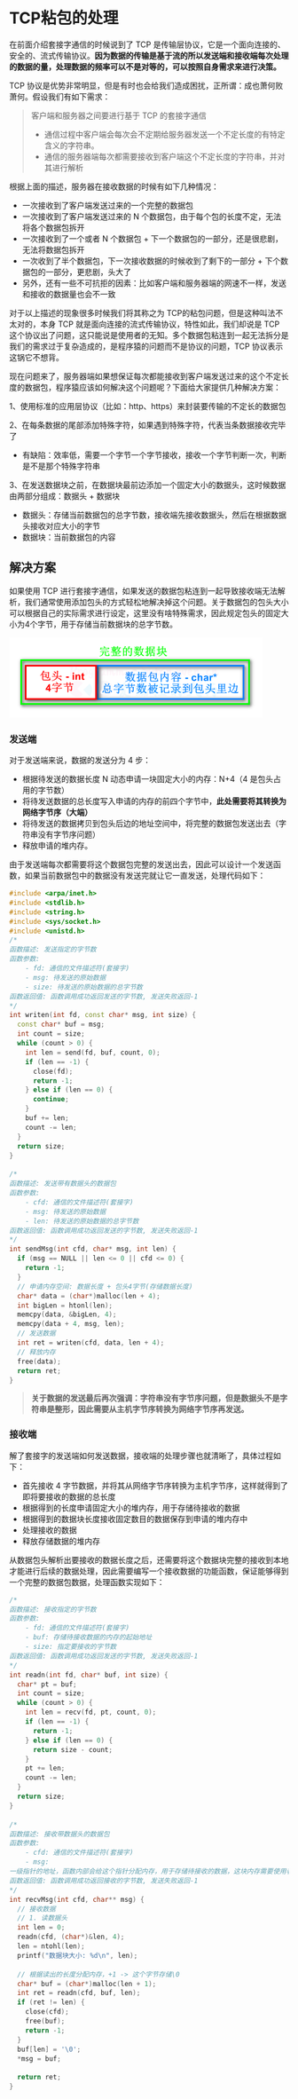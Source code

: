 # TCP粘包的处理

在前面介绍套接字通信的时候说到了 TCP 是传输层协议，它是一个面向连接的、安全的、流式传输协议。**因为数据的传输是基于流的所以发送端和接收端每次处理的数据的量，处理数据的频率可以不是对等的，可以按照自身需求来进行决策。**

TCP 协议是优势非常明显，但是有时也会给我们造成困扰，正所谓：成也萧何败萧何。假设我们有如下需求：

> 客户端和服务器之间要进行基于 TCP 的套接字通信
>
> - 通信过程中客户端会每次会不定期给服务器发送一个不定长度的有特定含义的字符串。
> - 通信的服务器端每次都需要接收到客户端这个不定长度的字符串，并对其进行解析

根据上面的描述，服务器在接收数据的时候有如下几种情况：

- 一次接收到了客户端发送过来的一个完整的数据包
- 一次接收到了客户端发送过来的 N 个数据包，由于每个包的长度不定，无法将各个数据包拆开
- 一次接收到了一个或者 N 个数据包 + 下一个数据包的一部分，还是很悲剧，无法将数据包拆开
- 一次收到了半个数据包，下一次接收数据的时候收到了剩下的一部分 + 下个数据包的一部分，更悲剧，头大了
- 另外，还有一些不可抗拒的因素：比如客户端和服务器端的网速不一样，发送和接收的数据量也会不一致

对于以上描述的现象很多时候我们将其称之为 TCP的粘包问题，但是这种叫法不太对的，本身 TCP 就是面向连接的流式传输协议，特性如此，我们却说是 TCP 这个协议出了问题，这只能说是使用者的无知。多个数据包粘连到一起无法拆分是我们的需求过于复杂造成的，是程序猿的问题而不是协议的问题，TCP 协议表示这锅它不想背。

现在问题来了，服务器端如果想保证每次都能接收到客户端发送过来的这个不定长度的数据包，程序猿应该如何解决这个问题呢？下面给大家提供几种解决方案：

1、使用标准的应用层协议（比如：http、https）来封装要传输的不定长的数据包

2、在每条数据的尾部添加特殊字符，如果遇到特殊字符，代表当条数据接收完毕了

- 有缺陷：效率低，需要一个字节一个字节接收，接收一个字节判断一次，判断是不是那个特殊字符串

3、在发送数据块之前，在数据块最前边添加一个固定大小的数据头，这时候数据由两部分组成：数据头 + 数据块

- 数据头：存储当前数据包的总字节数，接收端先接收数据头，然后在根据数据头接收对应大小的字节
- 数据块：当前数据包的内容



## 解决方案

如果使用 TCP 进行套接字通信，如果发送的数据包粘连到一起导致接收端无法解析，我们通常使用添加包头的方式轻松地解决掉这个问题。关于数据包的包头大小可以根据自己的实际需求进行设定，这里没有啥特殊需求，因此规定包头的固定大小为4个字节，用于存储当前数据块的总字节数。

![image-20210511191145968](assets/TCP%E7%B2%98%E5%8C%85%E5%A4%84%E7%90%86/image-20210511191145968.png)

### 发送端

对于发送端来说，数据的发送分为 4 步：

- 根据待发送的数据长度 N 动态申请一块固定大小的内存：N+4（4 是包头占用的字节数）
- 将待发送数据的总长度写入申请的内存的前四个字节中，**此处需要将其转换为网络字节序（大端）**
- 将待发送的数据拷贝到包头后边的地址空间中，将完整的数据包发送出去（字符串没有字节序问题）
- 释放申请的堆内存。

由于发送端每次都需要将这个数据包完整的发送出去，因此可以设计一个发送函数，如果当前数据包中的数据没有发送完就让它一直发送，处理代码如下：

```cpp
#include <arpa/inet.h>
#include <stdlib.h>
#include <string.h>
#include <sys/socket.h>
#include <unistd.h>
/*
函数描述: 发送指定的字节数
函数参数:
    - fd: 通信的文件描述符(套接字)
    - msg: 待发送的原始数据
    - size: 待发送的原始数据的总字节数
函数返回值: 函数调用成功返回发送的字节数, 发送失败返回-1
*/
int writen(int fd, const char* msg, int size) {
  const char* buf = msg;
  int count = size;
  while (count > 0) {
    int len = send(fd, buf, count, 0);
    if (len == -1) {
      close(fd);
      return -1;
    } else if (len == 0) {
      continue;
    }
    buf += len;
    count -= len;
  }
  return size;
}

/*
函数描述: 发送带有数据头的数据包
函数参数:
    - cfd: 通信的文件描述符(套接字)
    - msg: 待发送的原始数据
    - len: 待发送的原始数据的总字节数
函数返回值: 函数调用成功返回发送的字节数, 发送失败返回-1
*/
int sendMsg(int cfd, char* msg, int len) {
  if (msg == NULL || len <= 0 || cfd <= 0) {
    return -1;
  }
  // 申请内存空间: 数据长度 + 包头4字节(存储数据长度)
  char* data = (char*)malloc(len + 4);
  int bigLen = htonl(len);
  memcpy(data, &bigLen, 4);
  memcpy(data + 4, msg, len);
  // 发送数据
  int ret = writen(cfd, data, len + 4);
  // 释放内存
  free(data);
  return ret;
}
```

> **关于数据的发送最后再次强调：字符串没有字节序问题，但是数据头不是字符串是整形，因此需要从主机字节序转换为网络字节序再发送。**



### 接收端

解了套接字的发送端如何发送数据，接收端的处理步骤也就清晰了，具体过程如下：

- 首先接收 4 字节数据，并将其从网络字节序转换为主机字节序，这样就得到了即将要接收的数据的总长度
- 根据得到的长度申请固定大小的堆内存，用于存储待接收的数据
- 根据得到的数据块长度接收固定数目的数据保存到申请的堆内存中
- 处理接收的数据
- 释放存储数据的堆内存

从数据包头解析出要接收的数据长度之后，还需要将这个数据块完整的接收到本地才能进行后续的数据处理，因此需要编写一个接收数据的功能函数，保证能够得到一个完整的数据包数据，处理函数实现如下：

```cpp
/*
函数描述: 接收指定的字节数
函数参数:
    - fd: 通信的文件描述符(套接字)
    - buf: 存储待接收数据的内存的起始地址
    - size: 指定要接收的字节数
函数返回值: 函数调用成功返回发送的字节数, 发送失败返回-1
*/
int readn(int fd, char* buf, int size) {
  char* pt = buf;
  int count = size;
  while (count > 0) {
    int len = recv(fd, pt, count, 0);
    if (len == -1) {
      return -1;
    } else if (len == 0) {
      return size - count;
    }
    pt += len;
    count -= len;
  }
  return size;
}

/*
函数描述: 接收带数据头的数据包
函数参数:
    - cfd: 通信的文件描述符(套接字)
    - msg:
一级指针的地址，函数内部会给这个指针分配内存，用于存储待接收的数据，这块内存需要使用者释放
函数返回值: 函数调用成功返回接收的字节数, 发送失败返回-1
*/
int recvMsg(int cfd, char** msg) {
  // 接收数据
  // 1. 读数据头
  int len = 0;
  readn(cfd, (char*)&len, 4);
  len = ntohl(len);
  printf("数据块大小: %d\n", len);

  // 根据读出的长度分配内存，+1 -> 这个字节存储\0
  char* buf = (char*)malloc(len + 1);
  int ret = readn(cfd, buf, len);
  if (ret != len) {
    close(cfd);
    free(buf);
    return -1;
  }
  buf[len] = '\0';
  *msg = buf;

  return ret;
}
```

























































